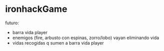 # ironhackGame

futuro:


- barra vida player
- enemigos (fire, arbusto con espinas, zorro/lobo) vayan eliminando vida
- vidas recogidas q sumen a barra vida player 

